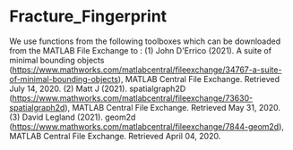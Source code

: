# Fracture_Fingerprint

We use functions from the following toolboxes which can be downloaded from the MATLAB File Exchange to :
(1) John D'Errico (2021). A suite of minimal bounding objects (https://www.mathworks.com/matlabcentral/fileexchange/34767-a-suite-of-minimal-bounding-objects), MATLAB Central File Exchange. Retrieved July 14, 2020.
(2) Matt J (2021). spatialgraph2D (https://www.mathworks.com/matlabcentral/fileexchange/73630-spatialgraph2d), MATLAB Central File Exchange. Retrieved May 31, 2020.
(3) David Legland (2021). geom2d (https://www.mathworks.com/matlabcentral/fileexchange/7844-geom2d), MATLAB Central File Exchange. Retrieved April 04, 2020.

